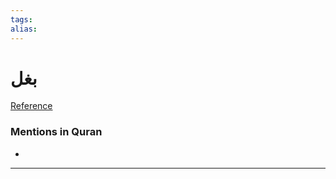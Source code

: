 ```yaml
---
tags: 
alias: 
---
```


# بغل

[Reference](https://corpus.quran.com/concept.jsp?id=mule)

### Mentions in Quran
- 

---

